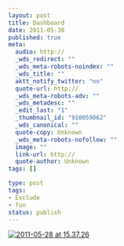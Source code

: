 ```yaml
---
layout: post
title: Dashboard
date: 2011-05-30
published: true
meta:
  audio: http://
  _wds_redirect: ""
  _wds_meta-robots-noindex: ""
  _wds_title: ""
  aktt_notify_twitter: "no"
  quote-url: http://
  _wds_meta-robots-adv: ""
  _wds_metadesc: ""
  _edit_last: "1"
  _thumbnail_id: "910059062"
  _wds_canonical: ""
  quote-copy: Unknown
  _wds_meta-robots-nofollow: ""
  image: ""
  link-url: http://
  quote-author: Unknown
tags: []

type: post
tags:
- Exclude
- fun
status: publish
---
```



[![](http://media.eick.us/2011/05/2011-05-28-at-15.37.26-500x500.jpg "2011-05-28 at 15.37.26")](http://media.eick.us/2011/05/2011-05-28-at-15.37.26.jpg)
